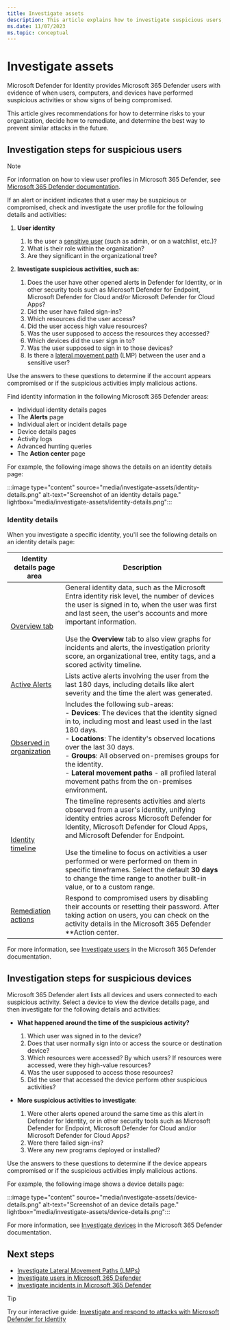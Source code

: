 ```yaml
---
title: Investigate assets
description: This article explains how to investigate suspicious users, computers, and devices with Microsoft Defender for Identity.
ms.date: 11/07/2023
ms.topic: conceptual
---
```


# Investigate assets

Microsoft Defender for Identity provides Microsoft 365 Defender users with evidence of when users, computers, and devices have performed suspicious activities or show signs of being compromised.

This article gives recommendations for how to determine risks to your organization, decide how to remediate, and determine the best way to prevent similar attacks in the future.

## Investigation steps for suspicious users

> [!NOTE]
> For information on how to view user profiles in Microsoft 365 Defender, see [Microsoft 365 Defender documentation](/microsoft-365/security/defender/investigate-users).

If an alert or incident indicates that a user may be suspicious or compromised, check and investigate the user profile for the following details and activities:

1. **User identity**
    1. Is the user a [sensitive user](entity-tags.md) (such as admin, or on a watchlist, etc.)?
    1. What is their role within the organization?
    1. Are they significant in the organizational tree?

1. **Investigate suspicious activities, such as:**
    1. Does the user have other opened alerts in Defender for Identity, or in other security tools such as Microsoft Defender for Endpoint, Microsoft Defender for Cloud and/or Microsoft Defender for Cloud Apps?
    1. Did the user have failed sign-ins?
    1. Which resources did the user access?
    1. Did the user access high value resources?
    1. Was the user supposed to access the resources they accessed?
    1. Which devices did the user sign in to?
    1. Was the user supposed to sign in to those devices?
    1. Is there a [lateral movement path](/defender-for-identity/understand-lateral-movement-paths) (LMP) between the user and a sensitive user?

Use the answers to these questions to determine if the account appears compromised or if the suspicious activities imply malicious actions.

Find identity information in the following Microsoft 365 Defender areas:

- Individual identity details pages
- The **Alerts** page
- Individual alert or incident details page
- Device details pages
- Activity logs
- Advanced hunting queries
- The **Action center** page

For example, the following image shows the details on an identity details page:

:::image type="content" source="media/investigate-assets/identity-details.png" alt-text="Screenshot of an identity details page." lightbox="media/investigate-assets/identity-details.png":::

### Identity details

When you investigate a specific identity, you'll see the following details on an identity details page:


|Identity details page area  |Description  |
|---------|---------|
|[Overview tab](/microsoft-365/security/defender/investigate-users#overview)       |  General identity data, such as the Microsoft Entra identity risk level, the number of devices the user is signed in to, when the user was first and last seen, the user's accounts and more important information.  <br><br>Use the **Overview** tab to also view graphs for incidents and alerts, the investigation priority score, an organizational tree, entity tags, and a scored activity timeline.       |
|[Active Alerts](/microsoft-365/security/defender/investigate-users#alerts)     | Lists active alerts involving the user from the last 180 days, including details like alert severity and the time the alert was generated. |
|[Observed in organization](/microsoft-365/security/defender/investigate-users#observed-in-organization)     |   Includes the following sub-areas: <br>- **Devices**: The devices that the identity signed in to, including most and least used in the last 180 days. <br>- **Locations**: The identity's observed locations over the last 30 days. <br>- **Groups**: All observed on-premises groups for the identity. <br> - **Lateral movement paths** - all profiled lateral movement paths from the on-premises environment. |
|[Identity timeline](/microsoft-365/security/defender/investigate-users#timeline)     |  The timeline represents activities and alerts observed from a user's identity, unifying identity entries across Microsoft Defender for Identity, Microsoft Defender for Cloud Apps, and Microsoft Defender for Endpoint. <br><br>Use the timeline to focus on activities a user performed or were performed on them in specific timeframes. Select the default **30 days** to change the time range to another built-in value, or to a custom range.       |
|[Remediation actions](/microsoft-365/security/defender/investigate-users#remediation-actions)      |     Respond to compromised users by disabling their accounts or resetting their password. After taking action on users, you can check on the activity details in the Microsoft 365 Defender **Action center.|

For more information, see [Investigate users](/microsoft-365/security/defender/investigate-users) in the Microsoft 365 Defender documentation.

## Investigation steps for suspicious devices

Microsoft 365 Defender alert lists all devices and users connected to each suspicious activity. Select a device to view the device details page, and then investigate for the following details and activities:


- **What happened around the time of the suspicious activity?**  
    1. Which user was signed in to the device?
    1. Does that user normally sign into or access the source or destination device?
    1. Which resources were accessed? By which users? If resources were accessed, were they high-value resources?
    1. Was the user supposed to access those resources?
    1. Did the user that accessed the device perform other suspicious activities?

- **More suspicious activities to investigate**:
    1. Were other alerts opened around the same time as this alert in Defender for Identity, or in other security tools such as Microsoft Defender for Endpoint, Microsoft Defender for Cloud and/or Microsoft Defender for Cloud Apps?
    1. Were there failed sign-ins?
    1. Were any new programs deployed or installed?

Use the answers to these questions to determine if the device appears compromised or if the suspicious activities imply malicious actions.

For example, the following image shows a device details page:

:::image type="content" source="media/investigate-assets/device-details.png" alt-text="Screenshot of an device details page." lightbox="media/investigate-assets/device-details.png":::

For more information, see [Investigate devices](/microsoft-365/security/defender-endpoint/investigate-machines) in the Microsoft 365 Defender documentation.


## Next steps

- [Investigate Lateral Movement Paths (LMPs)](understand-lateral-movement-paths.md)
- [Investigate users in Microsoft 365 Defender](/microsoft-365/security/defender/investigate-users)
- [Investigate incidents in Microsoft 365 Defender](/microsoft-365/security/defender/investigate-incidents)

> [!TIP]
> Try our interactive guide: [Investigate and respond to attacks with Microsoft Defender for Identity](https://mslearn.cloudguides.com/guides/Investigate%20and%20respond%20to%20attacks%20with%20Microsoft%20Defender%20for%20Identity)
> 
